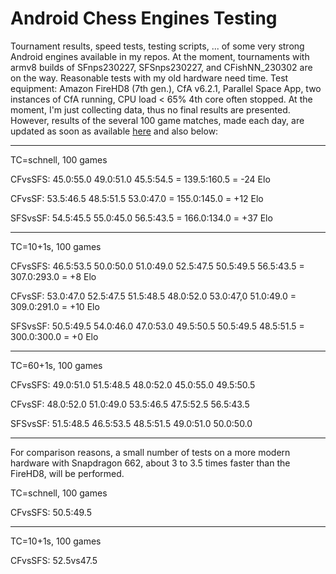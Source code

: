 # Android Chess Engines Testing
Tournament results, speed tests, testing scripts, ... of some very strong Android engines available in my repos. 
At the moment, tournaments with armv8 builds of SFnps230227, SFSnps230227, and CFishNN_230302 are on the way. 
Reasonable tests with my old hardware need time. Test equipment: 
Amazon FireHD8 (7th gen.), CfA v6.2.1,  Parallel Space App, two instances of CfA running, CPU load < 65% 4th core often stopped.
At the moment, I'm just collecting data, thus no final results are presented.
However, results of the several 100 game matches, made each day, are updated as soon as available [here](https://github.com/Joachim26/Android_Chess_Engines_Testing/blob/main/DailyUpdatedTestResults.txt) and also below:


________________________________________
TC=schnell, 100 games

CFvsSFS:
45.0:55.0
49.0:51.0
45.5:54.5
= 139.5:160.5 = -24 Elo

CFvsSF:
53.5:46.5
48.5:51.5
53.0:47.0
= 155.0:145.0 = +12 Elo

SFSvsSF:
54.5:45.5
55.0:45.0
56.5:43.5
= 166.0:134.0 = +37 Elo
________________________________________
TC=10+1s, 100 games

CFvsSFS:
46.5:53.5
50.0:50.0
51.0:49.0
52.5:47.5
50.5:49.5
56.5:43.5
= 307.0:293.0 = +8 Elo

CFvsSF:
53.0:47.0
52.5:47.5
51.5:48.5
48.0:52.0
53.0:47,0
51.0:49.0
= 309.0:291.0 = +10 Elo

SFSvsSF:
50.5:49.5
54.0:46.0
47.0:53.0
49.5:50.5
50.5:49.5
48.5:51.5
= 300.0:300.0 = +0 Elo
________________________________________
TC=60+1s, 100 games

CFvsSFS:
49.0:51.0
51.5:48.5
48.0:52.0
45.0:55.0
49.5:50.5


CFvsSF:
48.0:52.0
51.0:49.0
53.5:46.5
47.5:52.5
56.5:43.5


SFSvsSF:
51.5:48.5
46.5:53.5
48.5:51.5
49.0:51.0
50.0:50.0

________________________________________
For comparison reasons, a small number of tests 
on a more modern hardware with Snapdragon 662, 
about 3 to 3.5 times faster than the FireHD8, 
will be performed.

TC=schnell, 100 games

CFvsSFS:
50.5:49.5


________________________________________
TC=10+1s, 100 games

CFvsSFS:
52.5vs47.5

